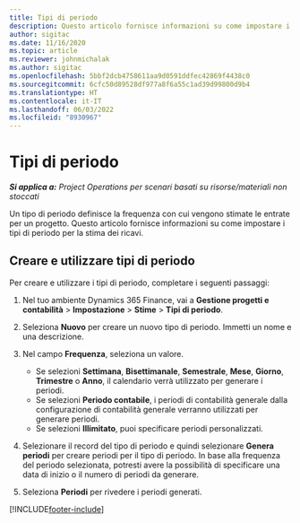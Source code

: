 ```yaml
---
title: Tipi di periodo
description: Questo articolo fornisce informazioni su come impostare i tipi di periodo per la stima dei ricavi.
author: sigitac
ms.date: 11/16/2020
ms.topic: article
ms.reviewer: johnmichalak
ms.author: sigitac
ms.openlocfilehash: 5bbf2dcb4758611aa9d0591ddfec42869f4438c0
ms.sourcegitcommit: 6cfc50d89528df977a8f6a55c1ad39d99800d9b4
ms.translationtype: HT
ms.contentlocale: it-IT
ms.lasthandoff: 06/03/2022
ms.locfileid: "8930967"
---
```

# <a name="period-types"></a>Tipi di periodo

_**Si applica a:** Project Operations per scenari basati su risorse/materiali non stoccati_

Un tipo di periodo definisce la frequenza con cui vengono stimate le entrate per un progetto. Questo articolo fornisce informazioni su come impostare i tipi di periodo per la stima dei ricavi. 

## <a name="create-and-work-with-period-types"></a>Creare e utilizzare tipi di periodo
Per creare e utilizzare i tipi di periodo, completare i seguenti passaggi:

1. Nel tuo ambiente Dynamics 365 Finance, vai a **Gestione progetti e contabilità** > **Impostazione** > **Stime** > **Tipi di periodo**.
2. Seleziona **Nuovo** per creare un nuovo tipo di periodo. Immetti un nome e una descrizione.
3. Nel campo **Frequenza**, seleziona un valore.

    - Se selezioni **Settimana**, **Bisettimanale**, **Semestrale**, **Mese**, **Giorno**, **Trimestre** o **Anno**, il calendario verrà utilizzato per generare i periodi. 
    - Se selezioni **Periodo contabile**, i periodi di contabilità generale dalla configurazione di contabilità generale verranno utilizzati per generare periodi.
    - Se selezioni **Illimitato**, puoi specificare periodi personalizzati.
4. Selezionare il record del tipo di periodo e quindi selezionare **Genera periodi** per creare periodi per il tipo di periodo. In base alla frequenza del periodo selezionata, potresti avere la possibilità di specificare una data di inizio o il numero di periodi da generare.
5. Seleziona **Periodi** per rivedere i periodi generati.



[!INCLUDE[footer-include](../includes/footer-banner.md)]